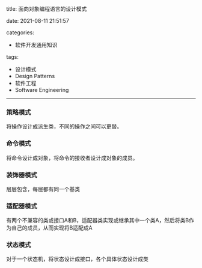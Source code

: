 title: 面向对象编程语言的设计模式

date: 2021-08-11 21:51:57

categories:
- 软件开发通用知识

tags:
- 设计模式
- Design Patterns
- 软件工程
- Software Engineering
---
### 策略模式
将操作设计成派生类，不同的操作之间可以更替。

<!-- more -->

### 命令模式
将命令设计成对象，将命令的接收者设计成对象的成员。

### 装饰器模式
层层包含，每层都有同一个基类

### 适配器模式
有两个不兼容的类或接口A和B，适配器类实现或继承其中一个类A，然后将类B作为自己的成员，从而实现将B适配成A

### 状态模式
对于一个状态机，将状态设计成接口，各个具体状态设计成类